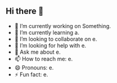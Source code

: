 ## Hi there 👋

- 🔭 I’m currently working on Something.
- 🌱 I’m currently learning a.
- 👯 I’m looking to collaborate on e.
- 🤔 I’m looking for help with e.
- 💬 Ask me about e.
- 📫 How to reach me: e.
- 😄 Pronouns: e.
- ⚡ Fun fact: e.